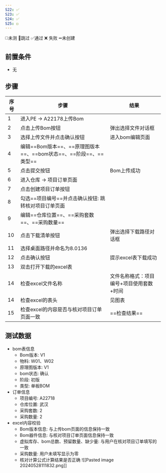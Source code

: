 ```yaml
---
S22: ✅
S23: ✅
S24: ✅
S25: ◻️
---
```

◻️未测    🚫跳过     ✅通过    ❌ 失败    ➖未创建

## 前置条件

- 无

## 步骤

| 序号  | 步骤                                            | 结果                    |
| --- | --------------------------------------------- | --------------------- |
| 1   | 进入PE -> A22178上传Bom                           |                       |
| 2   | 点击上传Bom按钮                                     | 弹出选择文件对话框             |
| 3   | 选择上传文件并点击确认按钮                                 | 进入bom编辑页面             |
| 4   | 编辑==Bom版本==、==原理图版本==、==bom状态==、==阶段==、==类型== |                       |
| 5   | 点击提交按钮                                        | Bom上传成功               |
| 6   | 进入仓库 -> 项目订单页面                                |                       |
| 7   | 点击创建项目订单按钮                                    |                       |
| 8   | 勾选==项目编号==并点击确认按钮: 跳转核对项目订单页面                 |                       |
| 9   | 编辑==仓库位置==、==采购套数==、==采购数量==                  |                       |
| 10  | 点击下载清单按钮                                      | 弹出选择下载路径对话框           |
| 11  | 选择桌面路径并命名为8.0136                              |                       |
| 12  | 点击确认按钮                                        | 提示excel表下载成功          |
| 13  | 双击打开下载的excel表                                 |                       |
| 14  | 检查excel文件名称                                   | 文件名称格式：项目编号+项目使用套数+时间 |
| 14  | 检查excel的表头                                    | 见图表                   |
| 15  | 检查excel的内容是否与核对项目订单页面一致                       | ==检查结果==              |

## 测试数据

- bom表信息
	- Bom版本: V1
	- 物料: W01、W02
	- 原理图版本: V1
	- bom状态: 确认
	- 阶段: 初版
	- 类型: 单板BOM
- 订单信息
	- 项目编号: A22718
	- 仓库位置: 武汉
	- 采购套数: 2
	- 采购数量: 2
- excel内容校验
	- Bom版本信息: 与上传bom页面的信息保持一致
	- Bom器件信息: 与核对项目订单页面信息保持一致
	- 虚拟库存、bom总数、预留数量、缺少量: 与用户在核对项目订单填写的一致
	- 采购数量: 用户未填写显示为零
	- 核对计算公式计算结果是否正确
![[Pasted image 20240528111832.png]]
